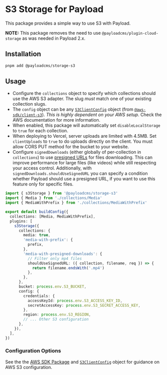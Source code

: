 # S3 Storage for Payload

This package provides a simple way to use S3 with Payload.

**NOTE:** This package removes the need to use `@payloadcms/plugin-cloud-storage` as was needed in Payload 2.x.

## Installation

```sh
pnpm add @payloadcms/storage-s3
```

## Usage

- Configure the `collections` object to specify which collections should use the AWS S3 adapter. The slug _must_ match one of your existing collection slugs.
- The `config` object can be any [`S3ClientConfig`](https://docs.aws.amazon.com/AWSJavaScriptSDK/v3/latest/client/s3) object (from [`@aws-sdk/client-s3`](https://github.com/aws/aws-sdk-js-v3)). _This is highly dependent on your AWS setup_. Check the AWS documentation for more information.
- When enabled, this package will automatically set `disableLocalStorage` to `true` for each collection.
- When deploying to Vercel, server uploads are limited with 4.5MB. Set `clientUploads` to `true` to do uploads directly on the client. You must allow CORS PUT method for the bucket to your website.
- Configure `signedDownloads` (either globally of per-collection in `collections`) to use [presigned URLs](https://docs.aws.amazon.com/AmazonS3/latest/userguide/using-presigned-url.html) for files downloading. This can improve performance for large files (like videos) while still respecting your access control. Additionally, with `signedDownloads.shouldUseSignedURL` you can specify a condition whether Payload should use a presigned URL, if you want to use this feature only for specific files.

```ts
import { s3Storage } from '@payloadcms/storage-s3'
import { Media } from './collections/Media'
import { MediaWithPrefix } from './collections/MediaWithPrefix'

export default buildConfig({
  collections: [Media, MediaWithPrefix],
  plugins: [
    s3Storage({
      collections: {
        media: true,
        'media-with-prefix': {
          prefix,
        },
        'media-with-presigned-downloads': {
          // Filter only mp4 files
          shouldUseSignedURL: ({ collection, filename, req }) => {
            return filename.endsWith('.mp4')
          },
        },
      },
      bucket: process.env.S3_BUCKET,
      config: {
        credentials: {
          accessKeyId: process.env.S3_ACCESS_KEY_ID,
          secretAccessKey: process.env.S3_SECRET_ACCESS_KEY,
        },
        region: process.env.S3_REGION,
        // ... Other S3 configuration
      },
    }),
  ],
})
```

### Configuration Options

See the the [AWS SDK Package](https://github.com/aws/aws-sdk-js-v3) and [`S3ClientConfig`](https://docs.aws.amazon.com/AWSJavaScriptSDK/v3/latest/client/s3) object for guidance on AWS S3 configuration.

